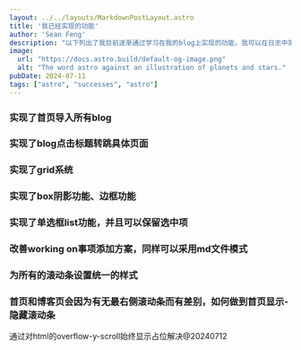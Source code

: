 ```yaml
---
layout: ../../layouts/MarkdownPostLayout.astro
title: '我已经实现的功能'
author: 'Sean Feng'
description: "以下列出了我目前逐渐通过学习在我的blog上实现的功能，我可以在日志中简化记录过程，对于专项实现的功能可以在这篇日志中记载，这样就不会出现两边都有记录的情况"
image:
  url: "https://docs.astro.build/default-og-image.png"
  alt: "The word astro against an illustration of planets and stars."
pubDate: 2024-07-11
tags: ["astro", "successes", "astro"]
---
```

### 实现了首页导入所有blog
### 实现了blog点击标题转跳具体页面
### 实现了grid系统
### 实现了box阴影功能、边框功能
### 实现了单选框list功能，并且可以保留选中项
### 改善working on事项添加方案，同样可以采用md文件模式 
### 为所有的滚动条设置统一的样式
### 首页和博客页会因为有无最右侧滚动条而有差别，如何做到首页显示-隐藏滚动条
通过对html的overflow-y-scroll始终显示占位解决@20240712

